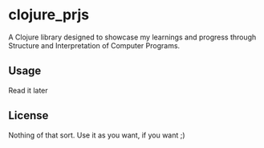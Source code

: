 # clojure_prjs

A Clojure library designed to showcase my learnings and progress through Structure and Interpretation of Computer Programs.

## Usage

Read it later

## License

Nothing of that sort. Use it as you want, if you want ;)